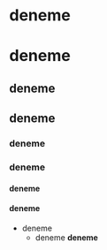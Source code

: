 # deneme
# **deneme**
## deneme
## **deneme**
### deneme
### **deneme**
#### deneme
#### **deneme**
+ deneme
  + deneme
**deneme**
